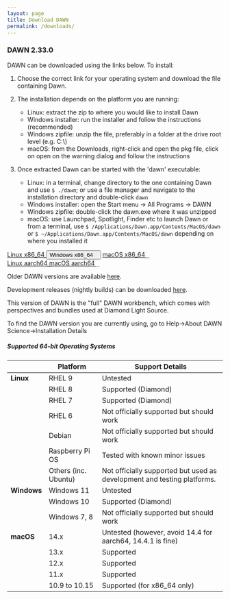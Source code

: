 ```yaml
---
layout: page
title: Download DAWN
permalink: /downloads/
---
```

### DAWN 2.33.0


DAWN can be downloaded using the links below. To install:

1. Choose the correct link for your operating system and download the file containing Dawn.

2. The installation depends on the platform you are running:

    * Linux: extract the zip to where you would like to install Dawn
    * Windows installer: run the installer and follow the instructions (recommended)
    * Windows zipfile: unzip the file, preferably in a folder at the drive root level (e.g. C:\\)
    * macOS: from the Downloads, right-click and open the pkg file, click on open on the warning dialog and follow the instructions

3. Once extracted Dawn can be started with the 'dawn' executable:

    * Linux: in a terminal, change directory to the one containing Dawn and use `$ ./dawn`;
    or use a file manager and navigate to the installation directory and double-click `dawn`
    * Windows installer: open the Start menu &rarr; All Programs &rarr; DAWN
    * Windows zipfile: double-click the dawn.exe where it was unzipped
    * macOS: use Launchpad, Spotlight, Finder etc to launch Dawn or from a terminal, use `$ /Applications/Dawn.app/Contents/MacOS/dawn`
    or `$ ~/Applications/Dawn.app/Contents/MacOS/dawn` depending on where you installed it

<script>
	function showHide(elementId){
		var element = document.getElementById(elementId);
		if(element.style.display == 'none'){
			element.style.display = 'block';
		} else {
			element.style.display = 'none';
		}
	}
</script>
<div class="row center">
	<a href="https://alfred.diamond.ac.uk/DawnDiamond/2.33/downloads/builds-release/DawnDiamond-2.33.0.v20240410-1540-linux.x86_64.zip" class="btn-large waves-effect" onclick="trackOutboundLink('https://alfred.diamond.ac.uk/DawnDiamond/2.33/downloads/builds-release/DawnDiamond-2.33.0.v20240410-1540-linux.x86_64.zip'); return false;">
		Linux x86_64<i class="material-icons right">&#xE2C4;</i>
	</a>
	<button type="button" class="btn-large waves-effect" onclick="showHide('winExeOrZip')">
		Windows x86_64<i class="material-icons right">&#xE2C4;</i>
	</button>
	<a href="https://alfred.diamond.ac.uk/DawnDiamond/2.33/downloads/builds-release/DawnDiamond-2.33.0.v20240410-1540-macosx.x86_64.pkg" class="btn-large waves-effect" onclick="trackOutboundLink('https://alfred.diamond.ac.uk/DawnDiamond/2.33/downloads/builds-release/DawnDiamond-2.33.0.v20240410-1540-macosx.x86_64.pkg'); return false;">
		macOS x86_64<i class="material-icons right">&#xE2C4;</i>
	</a>
</div>

<div id="winExeOrZip" class="row center" style="display: none">
	<a href="https://alfred.diamond.ac.uk/DawnDiamond/2.33/downloads/builds-release/DawnDiamond-2.33.0.v20240410-1540-win32.x86_64-inst.exe" class="btn-large waves-effect" onclick="trackOutboundLink('https://alfred.diamond.ac.uk/DawnDiamond/2.33/downloads/builds-release/DawnDiamond-2.33.0.v20240410-1540-win32.x86_64-inst.exe'); return false;">
		EXE<i class="material-icons right">&#xE2C4;</i>
	</a>
	<a href="https://alfred.diamond.ac.uk/DawnDiamond/2.33/downloads/builds-release/DawnDiamond-2.33.0.v20240410-1540-win32.x86_64.zip" class="btn-large waves-effect" onclick="trackOutboundLink('https://alfred.diamond.ac.uk/DawnDiamond/2.33/downloads/builds-release/DawnDiamond-2.33.0.v20240410-1540-win32.x86_64.zip'); return false;">
		ZIP<i class="material-icons right">&#xE2C4;</i>
	</a>
</div>

<div class="row center">
	<a href="https://alfred.diamond.ac.uk/DawnDiamond/2.33/downloads/builds-release/DawnDiamond-2.33.0.v20240410-1540-linux.aarch64.zip" class="btn-large waves-effect" onclick="trackOutboundLink('https://alfred.diamond.ac.uk/DawnDiamond/2.33/downloads/builds-release/DawnDiamond-2.33.0.v20240410-1540-linux.aarch64.zip'); return false;">
		Linux aarch64<i class="material-icons right">&#xE2C4;</i>
	</a>
	<a href="https://alfred.diamond.ac.uk/DawnDiamond/2.33/downloads/builds-release/DawnDiamond-2.33.0.v20240410-1540-macosx.aarch64.pkg" class="btn-large waves-effect" onclick="trackOutboundLink('https://alfred.diamond.ac.uk/DawnDiamond/2.33/downloads/builds-release/DawnDiamond-2.33.0.v20240410-1540-macosx.aarch64.pkg'); return false;">
		macOS aarch64<i class="material-icons right">&#xE2C4;</i>
	</a>
</div>

Older DAWN versions are available [here](https://alfred.diamond.ac.uk/DawnDiamond/).

Development releases (nightly builds) can be downloaded [here](https://alfred.diamond.ac.uk/DawnDiamond/master/downloads/builds-snapshot/).

This version of DAWN is the "full" DAWN workbench, which comes with perspectives and bundles used at Diamond Light Source.

To find the DAWN version you are currently using, go to Help&rarr;About DAWN Science&rarr;Installation Details

##### Supported 64-bit Operating Systems

|               | Platform             | Support Details                                                          |
|---------------|----------------------|--------------------------------------------------------------------------|
| **Linux**     | RHEL 9               | Untested                                                                 |
|               | RHEL 8               | Supported (Diamond)                                                      |
|               | RHEL 7               | Supported (Diamond)                                                      |
|               | RHEL 6               | Not officially supported but should work                                 |
|               | Debian               | Not officially supported but should work                                 |
|               | Raspberry Pi OS      | Tested with known minor issues                                           |
|               | Others (inc. Ubuntu) | Not officially supported but used as development and testing platforms.  |
| **Windows**   | Windows 11           | Untested                                                                 |
|               | Windows 10           | Supported (Diamond)                                                      |
|               | Windows 7, 8         | Not officially supported but should work                                 |
| **macOS**     | 14.x                 | Untested (however, avoid 14.4 for aarch64, 14.4.1 is fine)               |
|               | 13.x                 | Supported                                                                |
|               | 12.x                 | Supported                                                                |
|               | 11.x                 | Supported                                                                |
|               | 10.9 to 10.15        | Supported (for x86_64 only)                                              |

